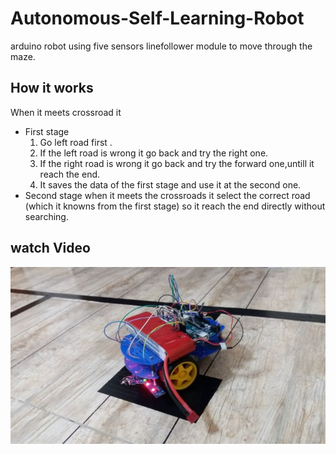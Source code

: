 # Autonomous-Self-Learning-Robot
arduino robot using five sensors linefollower module  to move  through the maze. 

## How it works
When it meets crossroad it
- First stage
  1. Go left road first .
  2. If the left road is wrong it go back and try the right one.
  3. If the right road is wrong it go back and try the forward one,untill it reach the  end.
  4. It saves the data of the first stage and use it at the second one.
- Second stage
when it meets the crossroads it select the correct road (which it knowns from the first stage) so it reach the end directly without searching.


## watch Video

[![Watch the video](https://github.com/Kallaf/Autonomous-Self-Learning-Robot/blob/master/robot.jpg?raw=true)](https://youtu.be/a93h3AvKJaw)
